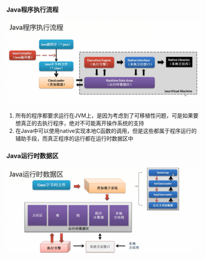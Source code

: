 ### Java程序执行流程

![Java程序执行流程](/assets/WechatIMG297.jpeg)

1. 所有的程序都要求运行在JVM上，是因为考虑到了可移植性问题，可是如果要想真正的去执行程序，绝对不可能离开操作系统的支持
2. 在Java中可以使用native实现本地C函数的调用，但是这些都属于程序运行的辅助手段，而真正程序的运行都在运行时数据区中

### Java运行时数据区

![Java运行时数据区](/assets/2981516982268_.pic_hd.jpg)